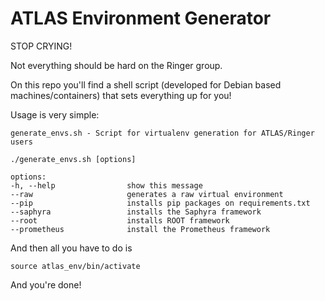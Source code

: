 # ATLAS Environment Generator

STOP CRYING!

Not everything should be hard on the Ringer group.

On this repo you'll find a shell script (developed for Debian based machines/containers) that sets everything up for you!

Usage is very simple:

```
generate_envs.sh - Script for virtualenv generation for ATLAS/Ringer users
 
./generate_envs.sh [options]
 
options:
-h, --help                show this message
--raw                     generates a raw virtual environment
--pip                     installs pip packages on requirements.txt
--saphyra                 installs the Saphyra framework
--root                    installs ROOT framework
--prometheus              install the Prometheus framework
```

And then all you have to do is

```
source atlas_env/bin/activate
```

And you're done!